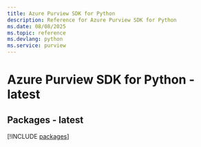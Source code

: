 ```yaml
---
title: Azure Purview SDK for Python
description: Reference for Azure Purview SDK for Python
ms.date: 08/08/2025
ms.topic: reference
ms.devlang: python
ms.service: purview
---
```

# Azure Purview SDK for Python - latest
## Packages - latest
[!INCLUDE [packages](purview-index.md)]